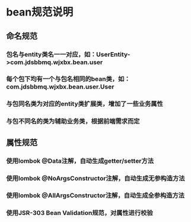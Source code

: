 # bean规范说明

## 命名规范

### 包名与entity类名一一对应，如：UserEntity->com.jdsbbmq.wjxbx.bean.user

### 每个包下均有一个与包名相同的bean类，如：com.jdsbbmq.wjxbx.bean.user.User

### 与包同名类为对应的entity类扩展类，增加了一些业务属性

### 与包不同名的类为辅助业务类，根据前端需求而定

## 属性规范

### 使用lombok @Data注解，自动生成getter/setter方法

### 使用lombok @NoArgsConstructor注解，自动生成无参构造方法

### 使用lombok @AllArgsConstructor注解，自动生成全参构造方法

### 使用JSR-303 Bean Validation规范，对属性进行校验
